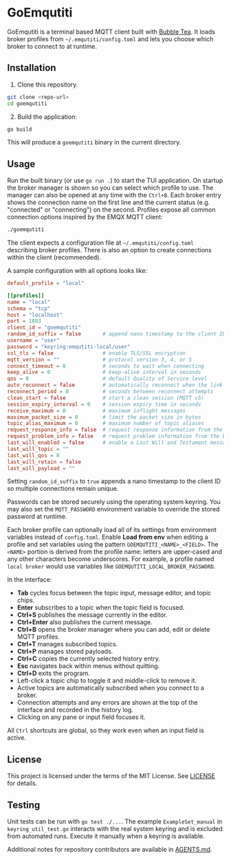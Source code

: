 # GoEmqutiti

GoEmqutiti is a terminal based MQTT client built with [Bubble Tea](https://github.com/charmbracelet/bubbletea). It loads broker profiles from `~/.emqutiti/config.toml` and lets you choose which broker to connect to at runtime.

## Installation

1. Clone this repository.

```bash
git clone <repo-url>
cd goemqutiti
```

2. Build the application:

```bash
go build
```

This will produce a `goemqutiti` binary in the current directory.

## Usage

Run the built binary (or use `go run .`) to start the TUI application. On startup the broker manager is shown so you can select which profile to use. The manager can also be opened at any time with the `Ctrl+B`. Each broker entry shows the connection name on the first line and the current status (e.g. "connected" or "connecting") on the second. Profiles expose all common connection options inspired by the EMQX MQTT client:

```bash
./goemqutiti
```

The client expects a configuration file at `~/.emqutiti/config.toml` describing broker profiles. 
There is also an option to create connections within the client (recommended).

A sample configuration with all options looks like:

```toml
default_profile = "local"

[[profiles]]
name = "local"
schema = "tcp"
host = "localhost"
port = 1883
client_id = "goemqutiti"
random_id_suffix = false       # append nano timestamp to the client ID
username = "user"
password = "keyring:emqutiti-local/user"
ssl_tls = false                # enable TLS/SSL encryption
mqtt_version = ""              # protocol version 3, 4, or 5
connect_timeout = 0            # seconds to wait when connecting
keep_alive = 0                 # keep-alive interval in seconds
qos = 0                        # default Quality of Service level
auto_reconnect = false         # automatically reconnect when the link drops
reconnect_period = 0           # seconds between reconnect attempts
clean_start = false            # start a clean session (MQTT v5)
session_expiry_interval = 0    # session expiry time in seconds
receive_maximum = 0            # maximum inflight messages
maximum_packet_size = 0        # limit the packet size in bytes
topic_alias_maximum = 0        # maximum number of topic aliases
request_response_info = false  # request response information from the broker
request_problem_info = false   # request problem information from the broker
last_will_enabled = false      # enable a Last Will and Testament message
last_will_topic = ""
last_will_qos = 0
last_will_retain = false
last_will_payload = ""
```

Setting `random_id_suffix` to `true` appends a nano timestamp to the client ID
so multiple connections remain unique.

Passwords can be stored securely using the operating system keyring. You may also set the `MQTT_PASSWORD` environment variable to override the stored password at runtime.

Each broker profile can optionally load all of its settings from environment variables instead of `config.toml`. Enable **Load from env** when editing a profile and set variables using the pattern `GOEMQUTITI_<NAME>_<FIELD>`. The `<NAME>` portion is derived from the profile name: letters are upper‑cased and any other characters become underscores. For example, a profile named `local broker` would use variables like `GOEMQUTITI_LOCAL_BROKER_PASSWORD`.

In the interface:

- **Tab** cycles focus between the topic input, message editor, and topic chips.
- **Enter** subscribes to a topic when the topic field is focused.
- **Ctrl+S** publishes the message currently in the editor.
- **Ctrl+Enter** also publishes the current message.
- **Ctrl+B** opens the broker manager where you can add, edit or delete MQTT profiles.
- **Ctrl+T** manages subscribed topics.
- **Ctrl+P** manages stored payloads.
- **Ctrl+C** copies the currently selected history entry.
- **Esc** navigates back within menus without quitting.
- **Ctrl+D** exits the program.
- Left-click a topic chip to toggle it and middle-click to remove it.
- Active topics are automatically subscribed when you connect to a broker.
- Connection attempts and any errors are shown at the top of the interface and recorded in the history log.
- Clicking on any pane or input field focuses it.

All `Ctrl` shortcuts are global, so they work even when an input field is active.

## License

This project is licensed under the terms of the MIT License. See [LICENSE](LICENSE) for details.

## Testing

Unit tests can be run with `go test ./...`. The example `ExampleSet_manual` in
`keyring_util_test.go` interacts with the real system keyring and is excluded
from automated runs. Execute it manually when a keyring is available.

Additional notes for repository contributors are available in [AGENTS.md](AGENTS.md).

